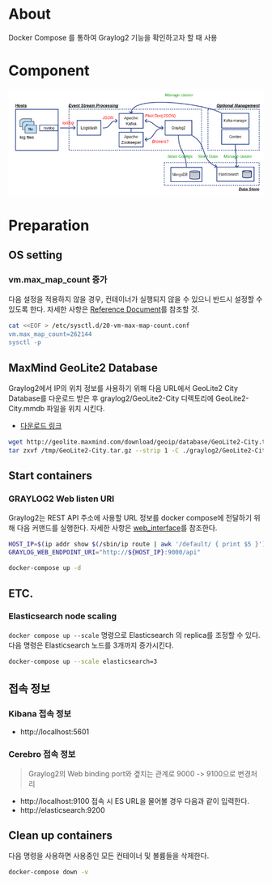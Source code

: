 # About
Docker Compose 를 통하여 Graylog2 기능을 확인하고자 할 때 사용

# Component

 ![1541819026824](assets/1541819026824.png)

# Preparation

## OS setting
### vm.max_map_count 증가
다음 설정을 적용하지 않을 경우, 컨테이너가 실행되지 않을 수 있으니 반드시 설정할 수 있도록 한다. 자세한 사항은 [Reference Document](https://www.elastic.co/guide/en/elasticsearch/reference/5.6/docker.html)를 참조할 것.
```bash
cat <<EOF > /etc/sysctl.d/20-vm-max-map-count.conf 
vm.max_map_count=262144
sysctl -p
```

## MaxMind GeoLite2 Database

Graylog2에서 IP의 위치 정보를 사용하기 위해 다음 URL에서 GeoLite2 City Database를 다운로드 받은 후 graylog2/GeoLite2-City 디렉토리에 GeoLite2-City.mmdb 파일을 위치 시킨다.

* [다운로드 링크](https://dev.maxmind.com/geoip/geoip2/geolite2/)

```bash
wget http://geolite.maxmind.com/download/geoip/database/GeoLite2-City.tar.gz -O /tmp/GeoLite2-City.tar.gz
tar zxvf /tmp/GeoLite2-City.tar.gz --strip 1 -C ./graylog2/GeoLite2-City
```

## Start containers
### GRAYLOG2 Web listen URI
Graylog2는 REST API 주소에 사용할 URL 정보를 docker  compose에 전달하기 위해 다음 커맨드를 실행한다.  자세한 사항은 [web_interface](http://docs.graylog.org/en/2.4/pages/configuration/web_interface.html)를 참조한다.

```bash
HOST_IP=$(ip addr show $(/sbin/ip route | awk '/default/ { print $5 }') | grep -Eo '[0-9]{1,3}\.[0-9]{1,3}\.[0-9]{1,3}\.[0-9]{1,3}' | head -1)
GRAYLOG_WEB_ENDPOINT_URI="http://${HOST_IP}:9000/api"
```

```bash
docker-compose up -d
```

## ETC.

### Elasticsearch node scaling
`docker compose up --scale` 명령으로 Elasticsearch 의 replica를 조정할 수 있다.
다음 명령은 Elasticsearch 노드를 3개까지 증가시킨다.
```bash
docker-compose up --scale elasticsearch=3
```

## 접속 정보 
### Kibana 접속 정보
- http://localhost:5601

### Cerebro 접속 정보
> Graylog2의 Web binding port와 곂치는 관계로 9000 -> 9100으로 변경처리
- http://localhost:9100
접속 시 ES URL을 물어볼 경우 다음과 같이 입력한다.
- http://elasticsearch:9200

## Clean up containers
다음 명령을 사용하면 사용중인 모든 컨테이너 및 볼륨들을 삭제한다.
```bash
docker-compose down -v
```
